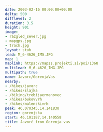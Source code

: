 ```yaml
---
date: 2003-02-16 00:00:00+00:00
delta: 500
difflevel: 2
duration: 3.5
height: 901
image:
- razgled_sever.jpg
- mapgps.jpg
- track.jpg
layout: stub
lead: M_6-4626_IMG.JPG
map: 1
maplink: https://mapzs.projekti.si/poi/1368
multilead: M_6-4626_IMG.JPG
multipath: true
name: Javorc/GorenjaVas
nearby:
- /hikes/javorc
- /hikes/slajka
- /biking/trebijaermanovec
- /hikes/bukovvrh
- /hikes/malenskivrh
peak: 46.070345,14.141830
region: gorenjska
start: 46.101187,14.140558
title: Javorč from Gorenja vas
---
```

